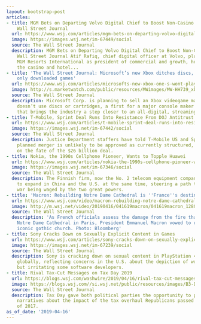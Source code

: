 ```yaml
---
layout: bootstrap-post
articles:
- title: MGM Bets on Departing Volvo Digital Chief to Boost Non-Casino Business -
    Wall Street Journal
  url: https://www.wsj.com/articles/mgm-bets-on-departing-volvo-digital-chief-to-boost-non-casino-business-11555454274
  image: https://images.wsj.net/im-67449/social
  source: The Wall Street Journal
  description: MGM Bets on Departing Volvo Digital Chief to Boost Non-Casino Business
    Wall Street Journal Atif Rafiq, chief digital officer at Volvo, plans to join
    MGM Resorts International as president of commercial and growth, helping guide
    the casino and hotel...
- title: 'The Wall Street Journal: Microsoft’s new Xbox ditches discs, will offer
    only downloaded games'
  url: https://www.wsj.com/articles/microsofts-new-xbox-one-s-wont-play-videogame-discs-11555449000
  image: http://s.marketwatch.com/public/resources/MWimages/MW-HH739_xbox04_ZG_20190416173514.jpg
  source: The Wall Street Journal
  description: Microsoft Corp. is planning to sell an Xbox videogame machine that
    doesn’t use discs or cartridges, a first for a major console maker and a move
    that brings the industry a step closer to an all-digital, streaming future.
- title: T-Mobile, Sprint Deal Runs Into Resistance From DOJ Antitrust Staff
  url: https://www.wsj.com/articles/t-mobile-sprint-deal-runs-into-resistance-from-doj-antitrust-staff-11555446461
  image: https://images.wsj.net/im-67442/social
  source: The Wall Street Journal
  description: Justice Department staffers have told T-Mobile US and Sprint that their
    planned merger is unlikely to be approved as currently structured, casting doubt
    on the fate of the $26 billion deal.
- title: Nokia, the 1990s Cellphone Pioneer, Wants to Topple Huawei
  url: https://www.wsj.com/articles/nokia-the-1990s-cellphone-pioneer-wants-to-topple-huawei-11555438823
  image: https://images.wsj.net/im-67346/social
  source: The Wall Street Journal
  description: The Finnish firm, now the No. 2 telecom equipment company, is trying
    to expand in China and the U.S. at the same time, steering a path through a technology
    war being waged by the two great powers.
- title: 'Macron: Rebuilding Notre Dame Cathedral is ''France''s destiny'''
  url: https://www.wsj.com/video/macron-rebuilding-notre-dame-cathedral-is-france-destiny/5A9D8986-2350-4767-BE49-786A4038876F.html
  image: http://m.wsj.net/video/20190416/041619macron/041619macron_1280x720.jpg
  source: The Wall Street Journal
  description: 'As French officials assess the damage from the fire that engulfed
    Notre Dame Cathedral in Paris, President Emmanuel Macron vowed to rebuild the
    iconic gothic church. Photo: Bloomberg'
- title: Sony Cracks Down on Sexually Explicit Content in Games
  url: https://www.wsj.com/articles/sony-cracks-down-on-sexually-explicit-content-in-games-11555427944
  image: https://images.wsj.net/im-67239/social
  source: The Wall Street Journal
  description: Sony is cracking down on sexual content in PlayStation 4 videogames
    globally, reflecting concerns in the U.S. about the depiction of women in games
    but irritating some software developers.
- title: Rival Tax-Cut Messages on Tax Day 2019
  url: https://blogs.wsj.com/washwire/2019/04/16/rival-tax-cut-messages-on-tax-day-2019/
  image: https://blogs.wsj.com//si.wsj.net/public/resources/images/B3-DS615_Trumpt_P_20190416093608.jpg
  source: The Wall Street Journal
  description: Tax Day gave both political parties the opportunity to push their preferred
    narratives about the impact of the tax overhaul Republicans passed at the end
    of 2017.
as_of_date: '2019-04-16'
---
```


